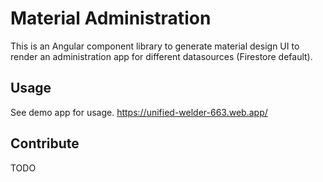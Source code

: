 # Material Administration

This is an Angular component library to generate material design UI to render an administration app for different datasources (Firestore default).

## Usage

See demo app for usage. https://unified-welder-663.web.app/

## Contribute

TODO
